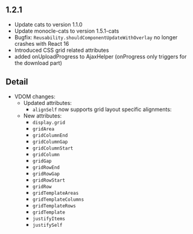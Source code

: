 ## 1.2.1

* Update cats to version 1.1.0
* Update monocle-cats to version 1.5.1-cats
* Bugfix: `Reusability.shouldComponentUpdateWithOverlay` no longer crashes with React 16
* Introduced CSS grid related attributes
* added onUploadProgress to AjaxHelper (onProgress only triggers for the download part)


## Detail

* VDOM changes:
  * Updated attributes:
    * `alignSelf` now supports grid layout specific alignments: 
  * New attributes:
    * `display.grid`
    * `gridArea`
    * `gridColumnEnd`
    * `gridColumnGap`
    * `gridColumnStart`
    * `gridColumn`
    * `gridGap`
    * `gridRowEnd`
    * `gridRowGap`
    * `gridRowStart`
    * `gridRow`
    * `gridTemplateAreas`
    * `gridTemplateColumns`
    * `gridTemplateRows`
    * `gridTemplate`
    * `justifyItems`
    * `justifySelf`
